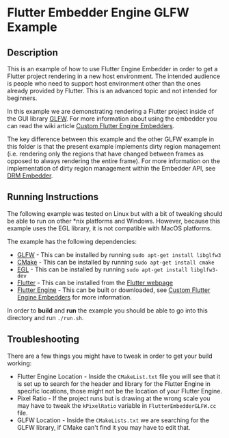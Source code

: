 # Flutter Embedder Engine GLFW Example
## Description
This is an example of how to use Flutter Engine Embedder in order to get a
Flutter project rendering in a new host environment. The intended audience is
people who need to support host environment other than the ones already provided
by Flutter.  This is an advanced topic and not intended for beginners.

In this example we are demonstrating rendering a Flutter project inside of the GUI
library [GLFW](https://www.glfw.org/).  For more information about using the
embedder you can read the wiki article [Custom Flutter Engine Embedders](https://github.com/flutter/flutter/wiki/Custom-Flutter-Engine-Embedders).

The key difference between this example and the other GLFW example in this
folder is that the present example implements dirty region management (i.e.
rendering only the regions that have changed between frames as opposed to always
rendering the entire frame). For more information on the implementation of
dirty region management within the Embedder API, see [DRM Embedder](https://flutter.dev/go/drm-embedder).

## Running Instructions
The following example was tested on Linux but with a bit of tweaking should be
able to run on other *nix platforms and Windows. However, because this example
uses the EGL library, it is not compatible with MacOS platforms.

The example has the following dependencies:
 * [GLFW](https://www.glfw.org/) - This can be installed by running `sudo apt-get install libglfw3`
 * [CMake](https://cmake.org/) - This can be installed by running `sudo apt-get install cmake`
 * [EGL](https://docs.mesa3d.org/egl.html) - This can be installed by running  `sudo apt-get install libglfw3-dev`
 * [Flutter](https://flutter.dev/) - This can be installed from the [Flutter webpage](https://flutter.dev/docs/get-started/install)
 * [Flutter Engine](https://flutter.dev) - This can be built or downloaded, see [Custom Flutter Engine Embedders](https://github.com/flutter/flutter/wiki/Custom-Flutter-Engine-Embedders) for more information.

In order to **build** and **run** the example you should be able to go into this directory and run
`./run.sh`.

## Troubleshooting
There are a few things you might have to tweak in order to get your build working:
 * Flutter Engine Location - Inside the `CMakeList.txt` file you will see that it is set up to search for the header and library for the Flutter Engine in specific locations, those might not be the location of your Flutter Engine.
 * Pixel Ratio - If the project runs but is drawing at the wrong scale you may have to tweak the `kPixelRatio` variable in `FlutterEmbedderGLFW.cc` file.
 * GLFW Location - Inside the `CMakeLists.txt` we are searching for the GLFW library, if CMake can't find it you may have to edit that.
